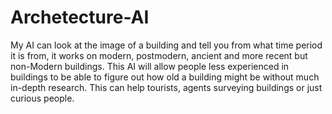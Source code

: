 # Archetecture-AI
My AI can look at the image of a building and tell you from what time period it is from, it works on modern, postmodern, ancient and more recent but non-Modern buildings. This AI will allow people less experienced in buildings to be able to figure out how old a building might be without much in-depth research. This can help tourists, agents surveying buildings or just curious people. 


